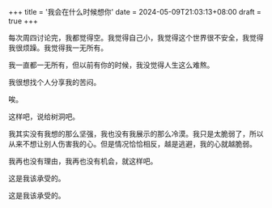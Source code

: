 +++
title = '我会在什么时候想你'
date = 2024-05-09T21:03:13+08:00
draft = true
+++

每次周四讨论完，我都觉得空。我觉得自己小，我觉得这个世界很不安全，我觉得我很烦躁。我觉得我一无所有。

我一直都一无所有，但以前有你的时候，我没觉得人生这么难熬。

我很想找个人分享我的苦闷。

唉。

这样吧，说给树洞吧。

我其实没有我想的那么坚强，我也没有我展示的那么冷漠。我只是太脆弱了，所以从来不想让别人伤害我的心。但是情况恰恰相反，越是逃避，我的心就越脆弱。

我再也没有理由，我再也没有机会，就这样吧。

这是我该承受的。

这是我该承受的。
